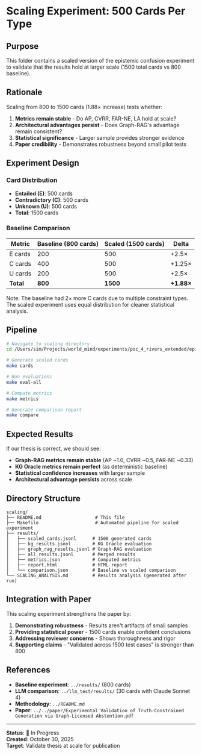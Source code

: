 # Scaling Experiment: 500 Cards Per Type

## Purpose

This folder contains a scaled version of the epistemic confusion experiment to validate that the results hold at larger scale (1500 total cards vs 800 baseline).

## Rationale

Scaling from 800 to 1500 cards (1.88× increase) tests whether:
1. **Metrics remain stable** - Do AP, CVRR, FAR-NE, LA hold at scale?
2. **Architectural advantages persist** - Does Graph-RAG's advantage remain consistent?
3. **Statistical significance** - Larger sample provides stronger evidence
4. **Paper credibility** - Demonstrates robustness beyond small pilot tests

## Experiment Design

### Card Distribution
- **Entailed (E)**: 500 cards
- **Contradictory (C)**: 500 cards  
- **Unknown (U)**: 500 cards
- **Total**: 1500 cards

### Baseline Comparison
| Metric | Baseline (800 cards) | Scaled (1500 cards) | Delta |
|--------|---------------------|---------------------|-------|
| E cards | 200 | 500 | +2.5× |
| C cards | 400 | 500 | +1.25× |
| U cards | 200 | 500 | +2.5× |
| **Total** | **800** | **1500** | **+1.88×** |

Note: The baseline had 2× more C cards due to multiple constraint types. The scaled experiment uses equal distribution for cleaner statistical analysis.

## Pipeline

```bash
# Navigate to scaling directory
cd /Users/sim/Projects/world_mind/experiments/poc_4_rivers_extended/epistemic_confusion_experiment/scaling

# Generate scaled cards
make cards

# Run evaluations
make eval-all

# Compute metrics
make metrics

# Generate comparison report
make compare
```

## Expected Results

If our thesis is correct, we should see:
- **Graph-RAG metrics remain stable** (AP ~1.0, CVRR ~0.5, FAR-NE ~0.33)
- **KG Oracle metrics remain perfect** (as deterministic baseline)
- **Statistical confidence increases** with larger sample
- **Architectural advantage persists** across scale

## Directory Structure

```
scaling/
├── README.md                    # This file
├── Makefile                     # Automated pipeline for scaled experiment
├── results/
│   ├── scaled_cards.jsonl      # 1500 generated cards
│   ├── kg_results.jsonl        # KG Oracle evaluation
│   ├── graph_rag_results.jsonl # Graph-RAG evaluation
│   ├── all_results.jsonl       # Merged results
│   ├── metrics.json            # Computed metrics
│   ├── report.html             # HTML report
│   └── comparison.json         # Baseline vs scaled comparison
└── SCALING_ANALYSIS.md         # Results analysis (generated after run)

```

## Integration with Paper

This scaling experiment strengthens the paper by:
1. **Demonstrating robustness** - Results aren't artifacts of small samples
2. **Providing statistical power** - 1500 cards enable confident conclusions
3. **Addressing reviewer concerns** - Shows thoroughness and rigor
4. **Supporting claims** - "Validated across 1500 test cases" is stronger than 800

## References

- **Baseline experiment**: `../results/` (800 cards)
- **LLM comparison**: `../llm_test/results/` (30 cards with Claude Sonnet 4)
- **Methodology**: `../README.md`
- **Paper**: `../../paper/Experimental Validation of Truth-Constrained Generation via Graph-Licensed Abstention.pdf`

---

**Status**: 🚧 In Progress  
**Created**: October 30, 2025  
**Target**: Validate thesis at scale for publication


